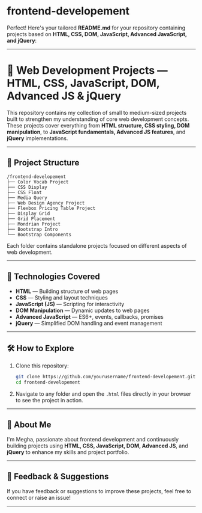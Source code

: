 # frontend-developement
Perfect! Here's your tailored **README.md** for your repository containing projects based on **HTML, CSS, DOM, JavaScript, Advanced JavaScript, and jQuery**:

---

# 🌟 Web Development Projects — HTML, CSS, JavaScript, DOM, Advanced JS & jQuery

This repository contains my collection of small to medium-sized projects built to strengthen my understanding of core web development concepts. These projects cover everything from **HTML structure, CSS styling, DOM manipulation**, to **JavaScript fundamentals, Advanced JS features**, and **jQuery** implementations.

---

## 📂 Project Structure

```
/frontend-developement
├── Color Vocab Project
├── CSS Display
├── CSS Float
├── Media Query
├── Web Design Agency Project
├── Flexbox Pricing Table Project
├── Display Grid
├── Grid Placement
├── Mondrian Project
├── Bootstrap Intro
└── Bootstrap Components
```

Each folder contains standalone projects focused on different aspects of web development.

---

## 🚀 Technologies Covered

* **HTML** — Building structure of web pages
* **CSS** — Styling and layout techniques
* **JavaScript (JS)** — Scripting for interactivity
* **DOM Manipulation** — Dynamic updates to web pages
* **Advanced JavaScript** — ES6+, events, callbacks, promises
* **jQuery** — Simplified DOM handling and event management

---

## 🛠 How to Explore

1. Clone this repository:

   ```bash
   git clone https://github.com/yourusername/frontend-developement.git
   cd frontend-developement
   ```

2. Navigate to any folder and open the `.html` files directly in your browser to see the project in action.

---

## 📌 About Me

I'm Megha, passionate about frontend development and continuously building projects using **HTML, CSS, JavaScript, DOM, Advanced JS**, and **jQuery** to enhance my skills and project portfolio.

---

## 🤝 Feedback & Suggestions

If you have feedback or suggestions to improve these projects, feel free to connect or raise an issue!

---
